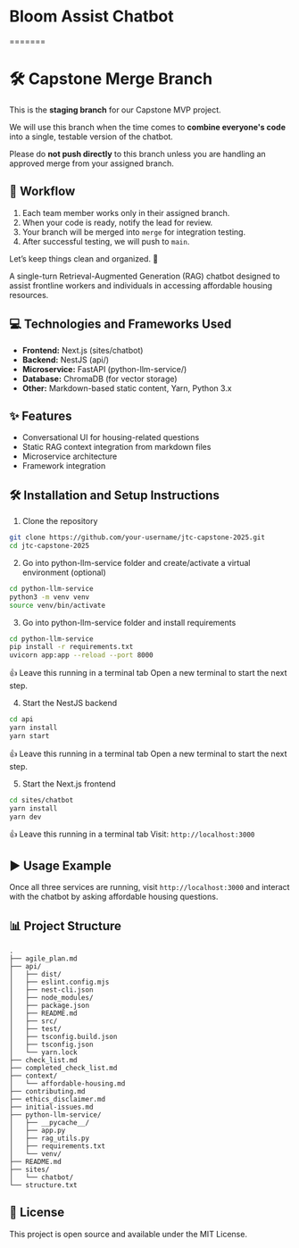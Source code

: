 
# Bloom Assist Chatbot

=======
# 🛠️ Capstone Merge Branch

This is the **staging branch** for our Capstone MVP project.

We will use this branch when the time comes to **combine everyone's code** into a single, testable version of the chatbot.

Please do **not push directly** to this branch unless you are handling an approved merge from your assigned branch.

## 🔁 Workflow

1. Each team member works only in their assigned branch.
2. When your code is ready, notify the lead for review.
3. Your branch will be merged into `merge` for integration testing.
4. After successful testing, we will push to `main`.

Let’s keep things clean and organized. 🚀

A single-turn Retrieval-Augmented Generation (RAG) chatbot designed to assist frontline workers and individuals in accessing affordable housing resources.

## 💻 Technologies and Frameworks Used

* **Frontend:** Next.js (sites/chatbot)
* **Backend:** NestJS (api/)
* **Microservice:** FastAPI (python-llm-service/)
* **Database:** ChromaDB (for vector storage)
* **Other:** Markdown-based static content, Yarn, Python 3.x

## ✨ Features

* Conversational UI for housing-related questions
* Static RAG context integration from markdown files
* Microservice architecture
* Framework integration

## 🛠️ Installation and Setup Instructions

1. Clone the repository
```bash
git clone https://github.com/your-username/jtc-capstone-2025.git
cd jtc-capstone-2025
```

2. Go into python-llm-service folder and create/activate a virtual environment (optional)
```bash
cd python-llm-service
python3 -m venv venv
source venv/bin/activate
```

3. Go into python-llm-service folder and install requirements
```bash
cd python-llm-service
pip install -r requirements.txt
uvicorn app:app --reload --port 8000
```
👍 Leave this running in a terminal tab
Open a new terminal to start the next step.

4. Start the NestJS backend
```bash
cd api
yarn install
yarn start
```
👍 Leave this running in a terminal tab
Open a new terminal to start the next step.

5. Start the Next.js frontend
```bash
cd sites/chatbot
yarn install
yarn dev
```
👍 Leave this running in a terminal tab
Visit: `http://localhost:3000`

## ▶️ Usage Example

Once all three services are running, visit `http://localhost:3000` and interact with the chatbot by asking affordable housing questions.

## 📊 Project Structure

```
.
├── agile_plan.md
├── api/
│   ├── dist/
│   ├── eslint.config.mjs
│   ├── nest-cli.json
│   ├── node_modules/
│   ├── package.json
│   ├── README.md
│   ├── src/
│   ├── test/
│   ├── tsconfig.build.json
│   ├── tsconfig.json
│   └── yarn.lock
├── check_list.md
├── completed_check_list.md
├── context/
│   └── affordable-housing.md
├── contributing.md
├── ethics_disclaimer.md
├── initial-issues.md
├── python-llm-service/
│   ├── __pycache__/
│   ├── app.py
│   ├── rag_utils.py
│   ├── requirements.txt
│   └── venv/
├── README.md
├── sites/
│   └── chatbot/
└── structure.txt
```

## 📄 License

This project is open source and available under the MIT License.



